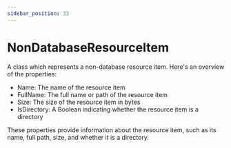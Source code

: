 ```yaml
---
sidebar_position: 33
---
```

# NonDatabaseResourceItem

A class which represents a non-database resource item. Here's an overview of the properties:

- Name: The name of the resource item
- FullName: The full name or path of the resource item
- Size: The size of the resource item in bytes
- IsDirectory: A Boolean indicating whether the resource item is a directory

These properties provide information about the resource item, such as its name, full path, size, and whether it is a directory.
